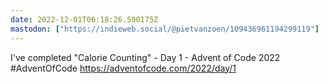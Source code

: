 ```yaml
---
date: 2022-12-01T06:18:26.590175Z
mastodon: ["https://indieweb.social/@pietvanzoen/109436961194299119"]
---
```

I've completed "Calorie Counting" - Day 1 - Advent of Code 2022 #AdventOfCode https://adventofcode.com/2022/day/1
